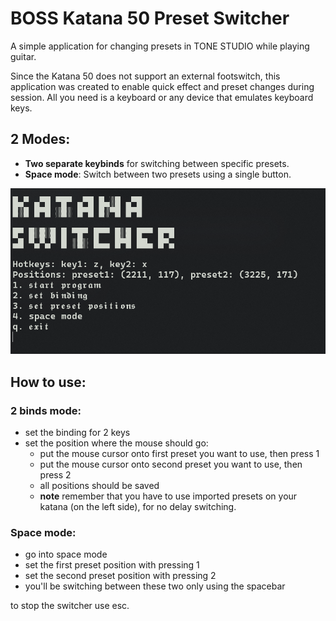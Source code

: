 # BOSS Katana 50 Preset Switcher

A simple application for changing presets in TONE STUDIO while playing guitar.

Since the Katana 50 does not support an external footswitch, this application was created to enable quick effect and preset changes during session. 
All you need is a keyboard or any device that emulates keyboard keys.

## 2 Modes:

- **Two separate keybinds** for switching between specific presets.
- **Space mode**: Switch between two presets using a single button.

![Screenshot](screen.png)

## How to use:
### 2 binds mode:
- set the binding for 2 keys
- set the position where the mouse should go:
  * put the mouse cursor onto first preset you want to use, then press 1
  * put the mouse cursor onto second preset you want to use, then press 2
  * all positions should be saved
  * **note** remember that you have to use imported presets on your katana (on the left side), for no delay switching.

### Space mode:
- go into space mode
- set the first preset position with pressing 1
- set the second preset position with pressing 2
- you'll be switching between these two only using the spacebar

to stop the switcher use esc.

